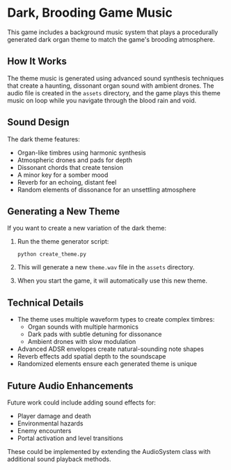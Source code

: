 # Dark, Brooding Game Music

This game includes a background music system that plays a procedurally generated dark organ theme to match the game's brooding atmosphere.

## How It Works

The theme music is generated using advanced sound synthesis techniques that create a haunting, dissonant organ sound with ambient drones. The audio file is created in the `assets` directory, and the game plays this theme music on loop while you navigate through the blood rain and void.

## Sound Design

The dark theme features:
- Organ-like timbres using harmonic synthesis
- Atmospheric drones and pads for depth
- Dissonant chords that create tension
- A minor key for a somber mood
- Reverb for an echoing, distant feel
- Random elements of dissonance for an unsettling atmosphere

## Generating a New Theme

If you want to create a new variation of the dark theme:

1. Run the theme generator script:
   ```
   python create_theme.py
   ```

2. This will generate a new `theme.wav` file in the `assets` directory.

3. When you start the game, it will automatically use this new theme.

## Technical Details

- The theme uses multiple waveform types to create complex timbres:
  - Organ sounds with multiple harmonics
  - Dark pads with subtle detuning for dissonance
  - Ambient drones with slow modulation
- Advanced ADSR envelopes create natural-sounding note shapes
- Reverb effects add spatial depth to the soundscape
- Randomized elements ensure each generated theme is unique

## Future Audio Enhancements

Future work could include adding sound effects for:
- Player damage and death
- Environmental hazards
- Enemy encounters
- Portal activation and level transitions

These could be implemented by extending the AudioSystem class with additional sound playback methods.